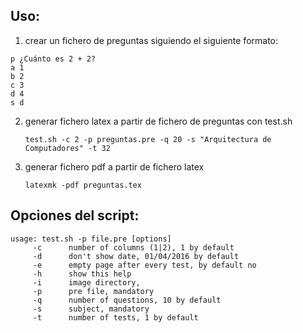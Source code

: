 Uso:
----

1. crear un fichero de preguntas siguiendo el siguiente formato:
>
	p ¿Cuánto es 2 + 2?
	a 1
	b 2
	c 3
	d 4
	s d

2. generar fichero latex a partir de fichero de preguntas con test.sh

	`test.sh -c 2 -p preguntas.pre -q 20 -s "Arquitectura de Computadores" -t 32`

3. generar 	fichero pdf a partir de fichero latex

	`latexmk -pdf preguntas.tex`


Opciones del script:
--------------------

	usage: test.sh -p file.pre [options]
		 -c 	 number of columns (1|2), 1 by default
		 -d 	 don't show date, 01/04/2016 by default
		 -e 	 empty page after every test, by default no
		 -h 	 show this help
		 -i 	 image directory, 
		 -p 	 pre file, mandatory
		 -q 	 number of questions, 10 by default
		 -s 	 subject, mandatory
		 -t 	 number of tests, 1 by default

